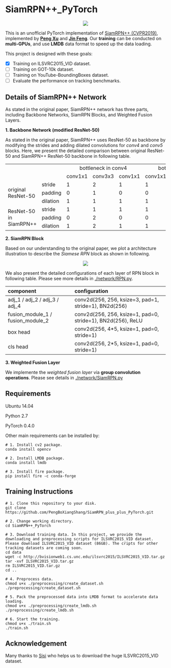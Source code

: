 # SiamRPN++_PyTorch 

<div align=center><img src="https://github.com/PengBoXiangShang/SiamRPN_plus_plus_Pytorch/blob/master/illustration/SiamRPN_plus_plus_pipeline.png"/></div>

This is an unofficial PyTorch implementation of [SiamRPN++ (CVPR2019)](https://arxiv.org/pdf/1812.11703.pdf), implemented by **[Peng Xu](http://www.pengxu.net)** and **[Jin Feng](https://github.com/JinDouer)**. Our **training** can be conducted on **multi-GPUs**, and use **LMDB** data format to speed up the data loading.

This project is designed with these goals:
- [x] Training on ILSVRC2015_VID dataset.
- [ ] Training on GOT-10k dataset.
- [ ] Training on YouTube-BoundingBoxes dataset.
- [ ] Evaluate the performance on tracking benchmarks.

## Details of SiamRPN++ Network
As stated in the original paper, SiamRPN++ network has three parts, including Backbone Networks, SiamRPN Blocks, and Weighted Fusion Layers.

**1. Backbone Network (modified ResNet-50)**

As stated in the original paper, SiamRPN++ uses ResNet-50 as backbone by modifying the strides and adding dilated convolutions for *conv4* and *conv5* blocks. Here, we present the detailed comparison between original ResNet-50 and SiamRPN++ ResNet-50 backbone in following table.

<table>
   <tr>
      <td colspan = 2 rowspan=2></td>
      <td colspan = 3 style="text-align: center;">bottleneck in conv4</td>
      <td colspan = 3 style="text-align: center;">bottleneck in conv5</td>
   </tr>
   <tr>
      <td>conv1x1</td>
      <td>conv3x3</td>
      <td>conv1x1</td>
      <td>conv1x1</td>
      <td>conv3x3</td>
      <td>conv1x1</td>
   </tr>
   <tr>
      <td rowspan = 3>original ResNet-50</td>
      <td>stride</td>
      <td>1</td>
      <td>2</td>
      <td>1</td>
      <td>1</td>
      <td>2</td>
      <td>1</td>
   </tr>
   <tr>
      <td>padding</td>
      <td>0</td>
      <td>1</td>
      <td>0</td>
      <td>0</td>
      <td>1</td>
      <td>0</td>
   </tr>
   <tr>
      <td>dilation</td>
      <td>1</td>
      <td>1</td>
      <td>1</td>
      <td>1</td>
      <td>1</td>
      <td>1</td>
   </tr>
   <tr>
      <td rowspan=3>ResNet-50 in SiamRPN++</td>
      <td>stride</td>
      <td>1</td>
      <td>1</td>
      <td>1</td>
      <td>1</td>
      <td>1</td>
      <td>1</td>
   </tr>
   <tr>
      <td>padding</td>
      <td>0</td>
      <td>2</td>
      <td>0</td>
      <td>0</td>
      <td>4</td>
      <td>0</td>
   </tr>
   <tr>
      <td>dilation</td>
      <td>1</td>
      <td>2</td>
      <td>1</td>
      <td>1</td>
      <td>4</td>
      <td>1</td>
   </tr>
</table>

**2. SiamRPN Block**

Based on our understanding to the original paper, we plot a architecture illustration to describe the *Siamese RPN* block as shown in following.

<div align=center><img src="https://github.com/PengBoXiangShang/SiamRPN_plus_plus_Pytorch/blob/master/illustration/RPN.png"/></div>

We also present the detailed configurations of each layer of RPN block in following table. Please see more details in [./network/RPN.py](https://github.com/PengBoXiangShang/SiamRPN_plus_plus_Pytorch/blob/master/network/RPN.py).

|component|configuration|
|:---|:---|
|adj_1 / adj_2 / adj_3 / adj_4|conv2d(256, 256, ksize=3, pad=1, stride=1), BN2d(256)|
|fusion_module_1 / fusion_module_2|conv2d(256, 256, ksize=1, pad=0, stride=1), BN2d(256), ReLU|
|box head|conv2d(256, 4*5, ksize=1, pad=0, stride=1)|
|cls head|conv2d(256, 2*5, ksize=1, pad=0, stride=1)|

**3. Weighted Fusion Layer** 

We implemente the *weighted fusion layer* via **group convolution operations**. Please see details in [./network/SiamRPN.py](https://github.com/PengBoXiangShang/SiamRPN_plus_plus_Pytorch/blob/master/network/SiamRPN.py)

## Requirements
Ubuntu 14.04

Python 2.7

PyTorch 0.4.0

Other main requirements can be installed by:

```
# 1. Install cv2 package.
conda install opencv

# 2. Install LMDB package.
conda install lmdb

# 3. Install fire package.
pip install fire -c conda-forge
```


## Training Instructions

```
# 1. Clone this repository to your disk.
git clone https://github.com/PengBoXiangShang/SiamRPN_plus_plus_PyTorch.git

# 2. Change working directory.
cd SiamRPN++_PyTorch

# 3. Download training data. In this project, we provide the downloading and preprocessing scripts for ILSVRC2015_VID dataset. Please download ILSVRC2015_VID dataset (86GB). The cripts for other tracking datasets are coming soon.
cd data
wget -c http://bvisionweb1.cs.unc.edu/ilsvrc2015/ILSVRC2015_VID.tar.gz
tar -xvf ILSVRC2015_VID.tar.gz
rm ILSVRC2015_VID.tar.gz
cd ..

# 4. Preprocess data.
chmod u+x ./preprocessing/create_dataset.sh
./preprocessing/create_dataset.sh

# 5. Pack the preprocessed data into LMDB format to accelerate data loading.
chmod u+x ./preprocessing/create_lmdb.sh
./preprocessing/create_lmdb.sh

# 6. Start the training.
chmod u+x ./train.sh
./train.sh
```

## Acknowledgement
Many thanks to [Sisi](https://github.com/noCodegirl) who helps us to download the huge ILSVRC2015_VID dataset.
